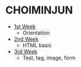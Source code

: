# CHOIMINJUN
- [1st  Week](https://velours1.github.io/CHOIMINJUN/first.html "1주차 과제")<br>
  + Orientation<br>
- [2nd  Week](https://velours1.github.io/CHOIMINJUN/second.html "2주차 과제")<br>
  + HTML basic<br>
- [3rd  Week](https://velours1.github.io/CHOIMINJUN/third.md "3주차 과제")<br>
  + Test, tag, image, form<br>
